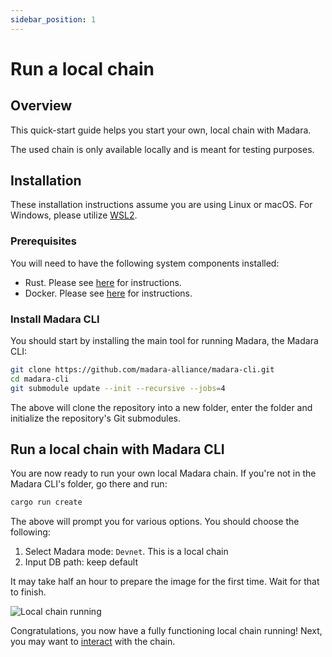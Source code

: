 ```yaml
---
sidebar_position: 1
---
```


# Run a local chain

## Overview

This quick-start guide helps you start your own, local chain with Madara.

The used chain is only available locally and is meant for testing purposes.

## Installation

These installation instructions assume you are using Linux or macOS. For Windows, please utilize [WSL2](https://learn.microsoft.com/en-us/windows/wsl/).

### Prerequisites

You will need to have the following system components installed:
- Rust. Please see [here](https://www.rust-lang.org/tools/install) for instructions.
- Docker. Please see [here](https://docs.docker.com/engine/install/) for instructions.

### Install Madara CLI

You should start by installing the main tool for running Madara, the Madara CLI:
```bash
git clone https://github.com/madara-alliance/madara-cli.git
cd madara-cli
git submodule update --init --recursive --jobs=4
```
The above will clone the repository into a new folder, enter the folder and initialize the repository's Git submodules.

## Run a local chain with Madara CLI

You are now ready to run your own local Madara chain. If you're not in the Madara CLI's folder, go there and run:

```bash
cargo run create
```
The above will prompt you for various options. You should choose the following:
1. Select Madara mode: `Devnet`. This is a local chain
1. Input DB path: keep default

It may take half an hour to prepare the image for the first time. Wait for that to finish.

![Local chain running](/img/quickstart-local-start.png "Local chain is running")

Congratulations, you now have a fully functioning local chain running! Next, you may want to [interact](use_localchain) with the chain.